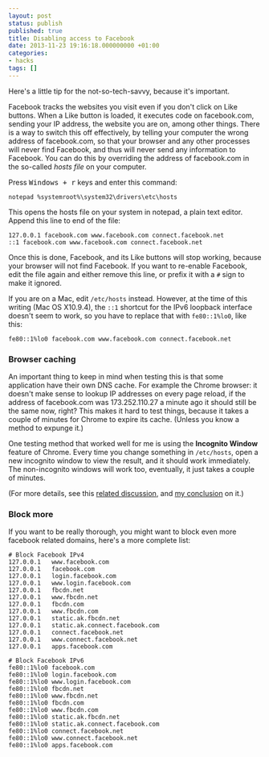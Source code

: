 ```yaml
---
layout: post
status: publish
published: true
title: Disabling access to Facebook
date: 2013-11-23 19:16:18.000000000 +01:00
categories:
- hacks
tags: []
---
```

Here's a little tip for the not-so-tech-savvy, because it's important.

Facebook tracks the websites you visit even if you don't click on Like buttons. When a Like button is loaded, it executes code on facebook.com, sending your IP address, the website you are on, among other things. There is a way to switch this off effectively, by telling your computer the wrong address of facebook.com, so that your browser and any other processes will never find Facebook, and thus will never send any information to Facebook. You can do this by overriding the address of facebook.com in the so-called *hosts file* on your computer.

Press <kbd>Windows + r</kbd> keys and enter this command:

```
notepad %systemroot%\system32\drivers\etc\hosts
```

This opens the hosts file on your system in notepad, a plain text editor. Append this line to end of the file:

    127.0.0.1 facebook.com www.facebook.com connect.facebook.net
    ::1 facebook.com www.facebook.com connect.facebook.net

Once this is done, Facebook, and its Like buttons will stop working, because your browser will not find Facebook. If you want to re-enable Facebook, edit the file again and either remove this line, or prefix it with a `#` sign to make it ignored.

If you are on a Mac, edit `/etc/hosts` instead.
However, at the time of this writing (Mac OS X10.9.4),
the `::1` shortcut for the IPv6 loopback interface doesn't seem to work,
so you have to replace that with `fe80::1%lo0`, like this:

    fe80::1%lo0 facebook.com www.facebook.com connect.facebook.net

### Browser caching

An important thing to keep in mind when testing this is that some application have their own DNS cache. For example the Chrome browser: it doesn't make sense to lookup IP addresses on every page reload, if the address of facebook.com was 173.252.110.27 a minute ago it should still be the same now, right? This makes it hard to test things, because it takes a couple of minutes for Chrome to expire its cache. (Unless you know a method to expunge it.)

One testing method that worked well for me is using the **Incognito Window** feature of Chrome. Every time you change something in `/etc/hosts`, open a new incognito window to view the result, and it should work immediately. The non-incognito windows will work too, eventually, it just takes a couple of minutes.

(For more details, see this [related discussion][1], and [my conclusion][2] on it.)

### Block more

If you want to be really thorough,
you might want to block even more facebook related domains,
here's a more complete list:

```
# Block Facebook IPv4
127.0.0.1   www.facebook.com
127.0.0.1   facebook.com
127.0.0.1   login.facebook.com
127.0.0.1   www.login.facebook.com
127.0.0.1   fbcdn.net
127.0.0.1   www.fbcdn.net
127.0.0.1   fbcdn.com
127.0.0.1   www.fbcdn.com
127.0.0.1   static.ak.fbcdn.net
127.0.0.1   static.ak.connect.facebook.com
127.0.0.1   connect.facebook.net
127.0.0.1   www.connect.facebook.net
127.0.0.1   apps.facebook.com

# Block Facebook IPv6
fe80::1%lo0 facebook.com
fe80::1%lo0 login.facebook.com
fe80::1%lo0 www.login.facebook.com
fe80::1%lo0 fbcdn.net
fe80::1%lo0 www.fbcdn.net
fe80::1%lo0 fbcdn.com
fe80::1%lo0 www.fbcdn.com
fe80::1%lo0 static.ak.fbcdn.net
fe80::1%lo0 static.ak.connect.facebook.com
fe80::1%lo0 connect.facebook.net
fe80::1%lo0 www.connect.facebook.net
fe80::1%lo0 apps.facebook.com
```

[1]: http://superuser.com/q/544789/126831
[2]: http://superuser.com/a/794907/126831
